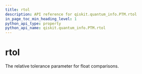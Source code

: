 ```yaml
---
title: rtol
description: API reference for qiskit.quantum_info.PTM.rtol
in_page_toc_min_heading_level: 1
python_api_type: property
python_api_name: qiskit.quantum_info.PTM.rtol
---
```


# rtol

The relative tolerance parameter for float comparisons.

